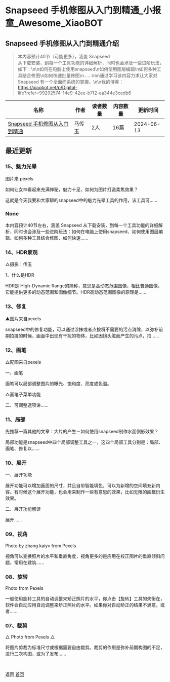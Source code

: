 # Snapseed 手机修图从入门到精通_小报童_Awesome_XiaoBOT

## Snapseed 手机修图从入门到精通介绍
> 本内容预计40节（可能更多），涵盖 Snapseed  
从下载安装，到每一个工具功能的详细解析，同时也会涉及一些进阶玩法，如下：\n\n如何在电脑上使用snapseed\n如何使用图层编辑\n如何多种工具结合修图\n如何快速批量修图\n……\n\n通过学习该内容力求让大家对  
Snapseed 有一个全面而系统的掌握。\n\n我的博客：https://xiaobot.net/p/Digital-  
life?refer=99292574-14e9-42ee-b7f2-aa344e3cedb6  
  


|名称|作者|读者数量|内容数量|更新时间|
|---|---|---|---|---|
|[Snapseed 手机修图从入门到精通](https://xiaobot.net/p/chuanyu2060?refer=0b133df9-27dc-423b-8101-639049001c13)|马传玉|2人|16篇|2024-06-13|

## 最近更新
### 15、魅力光晕

图片来 pexels

如何让女神看起来充满神秘，魅力十足、如何为图片打造柔焦效果？

这就是今天我要和大家聊的snapseed中的魅力光晕工具的作用，该工具可......

### None

本内容预计40节左右，涵盖 Snapseed
从下载安装，到每一个工具功能的详细解析，同时也会涉及一些进阶玩法：如何在电脑上使用snapseed、如何使用图层编辑、如何多种工具结合修图、如何快速......

### 14、HDR景观

△摄影：传玉

1、什么是HDR

HDR是 High-Dynamic
Range的简称，意思是高动态范围图像，相比普通图像，它能提供更多的动态范围和图像细节。HDR高动态范围图像的原理是......

### 13、修复

▲图片来自pexels

snapseed中的修复功能，可以通过涂抹或者点按将不需要的污点消除，以弥补前期拍摄的时候，画面中出现有干扰的物体，比如因镜头脏而产生的污点，拍......

### 12、画笔

△配图来自pexels

一、画笔

画笔可以局部调整图片的曝光、饱和度、亮度或色温。

△画笔子菜单功能

二、可调整选项讲......

### 11、局部

先推荐一篇其他的文章：大片的产生－如何使用snapseed制作水面倒影效果？

局部功能是snapseed中四个局部调整工具之一，这四个局部工具分别是：局部、画笔、修复以......

### 10、展开

一、展开功能

展开功能可以增加画面的尺寸，并且自带智能填色，可以为新增的空间填充新内容。有时候这个展开功能，也会用来制作一些有意思的效果，比如无限的画框衍生效果。

二、展开功能解读

展开......

### 09、视角

Photo by zhang kaiyv from Pexels

视角可以变换照片的水平和垂直角度，视角更多的是应用在校正图片的垂直倾斜问题，常用在建筑......

### 08、旋转

Photo from Pexels

一般使用旋转工具的自动调整来矫正照片的水平，你点击【旋转】工具的失衡在，软件会自动应用自动调整来矫正照片的水平。如果你对自动矫正的结果不满意，或者......

### 07、裁剪

△ Photo from Pexels △

将图片剪裁为标准尺寸或根据需要自由裁剪。裁剪的作用是弥补前期构图的不足，进行二次构图，或为了发布......


<a href="https://github.com/Reno9527/awesome-xiaobot" style="color: white; text-decoration: none;">awesome-xiaobot</a>

返回 [首页](../README.md)
